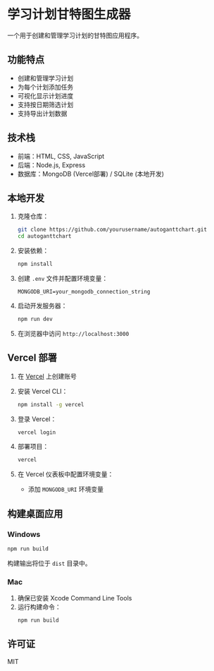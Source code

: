 # 学习计划甘特图生成器

一个用于创建和管理学习计划的甘特图应用程序。

## 功能特点

- 创建和管理学习计划
- 为每个计划添加任务
- 可视化显示计划进度
- 支持按日期筛选计划
- 支持导出计划数据

## 技术栈

- 前端：HTML, CSS, JavaScript
- 后端：Node.js, Express
- 数据库：MongoDB (Vercel部署) / SQLite (本地开发)

## 本地开发

1. 克隆仓库：
   ```bash
   git clone https://github.com/yourusername/autoganttchart.git
   cd autoganttchart
   ```

2. 安装依赖：
   ```bash
   npm install
   ```

3. 创建 `.env` 文件并配置环境变量：
   ```
   MONGODB_URI=your_mongodb_connection_string
   ```

4. 启动开发服务器：
   ```bash
   npm run dev
   ```

5. 在浏览器中访问 `http://localhost:3000`

## Vercel 部署

1. 在 [Vercel](https://vercel.com) 上创建账号

2. 安装 Vercel CLI：
   ```bash
   npm install -g vercel
   ```

3. 登录 Vercel：
   ```bash
   vercel login
   ```

4. 部署项目：
   ```bash
   vercel
   ```

5. 在 Vercel 仪表板中配置环境变量：
   - 添加 `MONGODB_URI` 环境变量

## 构建桌面应用

### Windows

```bash
npm run build
```

构建输出将位于 `dist` 目录中。

### Mac

1. 确保已安装 Xcode Command Line Tools
2. 运行构建命令：
   ```bash
   npm run build
   ```

## 许可证

MIT 